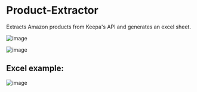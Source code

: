 # Product-Extractor
Extracts Amazon products from Keepa's API and generates an excel sheet.

![image](https://github.com/Umran-Sherif/Product-Extractor/assets/86557228/629ee608-6e93-4906-afd2-720a73fb75c2)


![image](https://github.com/Umran-Sherif/Product-Extractor/assets/86557228/5019e8a7-aa09-4ce1-8be1-289d4c6bd437)

## Excel example:

![image](https://github.com/Umran-Sherif/Product-Extractor/assets/86557228/4add10c8-7a08-421d-9e37-061d6ce4c652)

